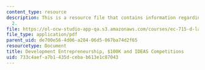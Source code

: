 ```yaml
---
content_type: resource
description: This is a resource file that contains information regarding lecture note
  2.
file: https://ol-ocw-studio-app-qa.s3.amazonaws.com/courses/ec-715-d-lab-disseminating-innovations-for-the-common-good-spring-2007/733c4aefa7b1435dcebab613e1c87043_MITEC_715S07_notes02.pdf
file_type: application/pdf
parent_uid: de700e56-4d06-a284-06d5-067ba74d2f65
resourcetype: Document
title: Development Entrepreneurship, $100K and IDEAS Competitions
uid: 733c4aef-a7b1-435d-ceba-b613e1c87043
---
```

